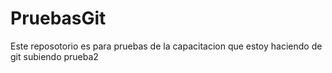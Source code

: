 # PruebasGit
Este reposotorio es para pruebas de la capacitacion que estoy haciendo de git
subiendo prueba2